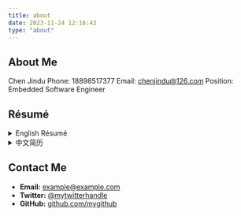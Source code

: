 ```yaml
---
title: about
date: 2023-11-24 12:16:43
type: "about" 
---
```


## About Me

Chen Jindu
Phone: 18898517377
Email: chenjindu@126.com
Position: Embedded Software Engineer

## Résumé

<details>
  <summary>English Résumé</summary>


## Educational Experience
- Shenzhen University
  - Mechanical Design, Manufacturing and Automation Bachelor in Electromechanical and Control Engineering
  - 2018.09-2022.06

## Personal Skills
- Proficient in using MCU such as ST and National technology for driving and application development
- Mastery of SPI, IIC, UART peripherals
- Proficient in C language programming, familiar with C++ and assembly language
- Proficient in real-time operating system development, familiar with rt-thread and other RTOS kernel implementations
- Familiar with embedded Linux system and development process, device driver framework, and embedded Linux application programming
- Skilled in layered software design, modular design, and business component writing
- Proficient in using multimeter, oscilloscope, logic analyzer, and other test tools
- Proficient in Keil, Git, and other development tools
- Good English reading ability (CET-6)
## Work Experience
- Shenzhen Times Easy Technology Co., LTD
  - Position: Embedded Software Engineer, Electronic Development Department
  - Duration: 2022.05 - Present
  - Responsibilities:
    - General business module code writing and maintenance
    - Write and maintain the driver code of domestic 32-bit chip general peripheral
    - Independently completed the software design of new product projects
    - Docking, maintenance of the company's existing projects, and iterative development
    - Involved in the functional code design of electronic consumer products
    - Prepared and improved the company's embedded business development specification documents
## Project Experience
- Neck Massager (2022.06-2022.11)

  - Description: Flagship consumer electronics product with various functional modules
  - Achievements: Completed the software design and several iterations of development and mass production
- Neck Massager (2022.10-2023.03)

  - Description: Product using domestic 32-bit MCU with multiple functions
  - Achievements: Actively explored the needs and efficiently completed business logic development
- Electronic Moxibustion Therapy Instrument (2022.12-Present)

  - Description: Class II electronic medical device with built-in screen touch control and multi-channel temperature control
  - Responsibilities: Private protocol development, communication with the host, and participation in the design and development of embedded Linux system and Qt interface

## Additional Information
- Love technology, like to accept challenges, with a strong self-drive
- Strong learning ability, can quickly get familiar with business code logic and have independent development ability

</details>

<details>
  <summary>中文简历</summary>



</details>

## Contact Me

- **Email:** example@example.com
- **Twitter:** [@mytwitterhandle](https://twitter.com/mytwitterhandle)
- **GitHub:** [github.com/mygithub](https://github.com/mygithub)




